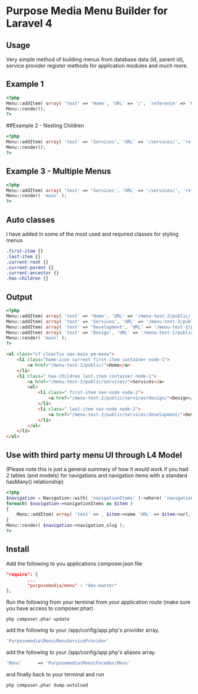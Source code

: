 # Purpose Media Menu Builder for Laravel 4


## Usage


Very simple method of building menus from database data (id, parent id), service provider register methods for application modules and much more.


## Example 1


```php
<?php
Menu::addItem( array( 'text' => 'Home', 'URL' => '/', 'reference' => '0' ) ); 
Menu::render();
?>
```

##Example 2 - Nesting Children


```php
<?php
Menu::addItem( array( 'text' => 'Services', 'URL' => '/services/', 'reference' => '1', 'parent' => '0' ) ); 
Menu::render();
?>
```

## Example 3 - Multiple Menus


```php
<?php
Menu::addItem( array( 'text' => 'Services', 'URL' => '/services/', 'reference' => '1', 'parent' => '0' ) )->toMenu( 'main' );
Menu::render( 'main' );
?>
```

## Auto classes


I have added in some of the most used and required classes for styling menus


```css
.first-item {}
.last-item {}
.current-root {}
.current-parent {}
.current-ancestor {}
.has-children {}
```

## Output


```php
<?php
Menu::addItem( array( 'text' => 'Home', 'URL' => '/menu-test-2/public/', 'reference' => '1', 'class' => 'home-icon', 'weight' => 0 ) )->toMenu( 'main' );
Menu::addItem( array( 'text' => 'Services', 'URL' => '/menu-test-2/public/services/', 'reference' => '2' ) )->toMenu( 'main' );
Menu::addItem( array( 'text' => 'Development', 'URL' => '/menu-test-2/public/services/development/', 'reference' => '3', 'parent' => '2' ) )->toMenu( 'main' );
Menu::addItem( array( 'text' => 'Design', 'URL' => '/menu-test-2/public/services/design/', 'reference' => '4', 'parent' => '2', 'weight' => 0 ) )->toMenu( 'main' );
Menu::render( 'main' );
?>
```

```html
<ul class="cf clearfix nav-main pm-menu">
    <li class="home-icon current first-item container node-1">
        <a href="/menu-test-2/public/">Home</a>
    </li>
    <li class=" has-children last-item container node-1">
        <a href="/menu-test-2/public/services/">Services</a>
        <ul>
            <li class=" first-item nav-node node-2">
                <a href="/menu-test-2/public/services/design/">Design</a>
            </li>
            <li class=" last-item nav-node node-2">
                <a href="/menu-test-2/public/services/development/">Development</a>
            </li>
        </ul>
    </li>
</ul>
```

## Use with third party menu UI through L4 Model
(Please note this is just a general summary of how it would work if you had 2 tables (and models) for navigations and navigation items with a standard hasMany() relationship)


```php
<?php
$navigation = Navigation::with( 'navigationItems' )->where( 'navigation_slug', '=', 'main' )->get();
foreach( $navigation->navigationItems as $item )
{
    Menu::addItem( array( 'text' => , $item->name 'URL' => $item->url, 'reference' => $item->id, 'parent' => $item->parent_id, 'weight' => $item->order ) )->toMenu( $navigation->navigation_slug );
}
Menu::render( $navigation->navigation_slug );
?>
```

## Install

Add the following to you applications composer.json file


```json
"require": {
        ...
        "purposemedia/menu" : "dev-master"
},
```

Run the following from your terminal from your application route (make sure you have access to composer.phar)


```shell
php composer.phar update
```

add the following to your /app/config/app.php's provider array.


```php
'Purposemedia\Menu\MenuServiceProvider'
``` 


add the following to your /app/config/app.php's aliases array.


```php
'Menu'      => 'Purposemedia\Menu\Facades\Menu'
```


and finally back to your terminal and run


```shell
php composer.phar dump-autoload
```


